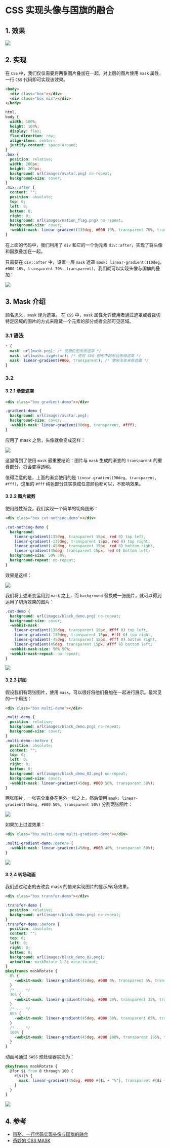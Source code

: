 # CSS 实现头像与国旗的融合

## 1. 效果

![](./images/001_实现效果.png)

## 2. 实现

在 `CSS` 中，我们仅仅需要将两张图片叠加在一起，对上层的图片使用 `mask` 属性，一行 `CSS` 代码即可实现该效果。

```html
<body>
  <div class="box"></div>
  <div class="box mix"></div>
</body>
```

```css
html,
body {
  width: 100%;
  height: 100%;
  display: flex;
  flex-direction: row;
  align-items: center;
  justify-content: space-around;
}
.box {
  position: relative;
  width: 200px;
  height: 200px;
  background: url(images/avatar.png) no-repeat;
  background-size: cover;
}
.mix::after {
  content: "";
  position: absolute;
  top: 0;
  left: 0;
  bottom: 0;
  right: 0;
  background: url(images/nation_flag.png) no-repeat;
  background-size: cover;
  -webkit-mask: linear-gradient(135deg, #000 10%, transparent 70%, transparent);
}
```

在上面的代码中，我们利用了 `div` 和它的一个伪元素 `div::after`，实现了将头像和国旗叠加在一起。

只需要在 `div::after` 中，设置一层 `mask` 遮罩 `mask: linear-gradient(110deg, #000 10%, transparent 70%, transparent)`，我们就可以实现头像与国旗的叠加：

![](./images/002_代码演示.gif)

## 3. Mask 介绍

顾名思义，`mask` 译为遮罩。
在 `CSS` 中，`mask` 属性允许使用者通过遮罩或者裁切特定区域的图片的方式来隐藏一个元素的部分或者全部可见区域。

### 3.1 语法

```css
* {
  mask: url(mask.png); /* 使用位图来做遮罩 */
  mask: url(masks.svg#star); /* 使用 SVG 图形中的形状来做遮罩 */
  mask: linear-gradient(#000, transparent); /* 使用渐变来做遮罩 */
}
```

### 3.2

#### 3.2.1 渐变遮罩

```html
<div class="box gradient-demo"></div>
```

```css
.gradient-demo {
  background: url(images/avatar.png);
  background-size: cover;
  -webkit-mask: linear-gradient(90deg, transparent, #fff);
}
```

应用了 mask 之后，头像就会变成这样：

![](./images/003_渐变遮罩.png)

这里得到了使用 `mask` 最重要结论：图片与 `mask` 生成的渐变的 `transparent` 的重叠部分，将会变得透明。

值得注意的是，上面的渐变使用的是 `linear-gradient(90deg, transparent, #fff)`，这里的 `#fff` 纯色部分其实换成任意颜色都可以，不影响效果。

#### 3.2.2 图片裁剪

使用线性渐变，我们实现一个简单的切角图形：

```html
<div class="box cut-nothing-demo"></div>
```

```css
.cut-nothing-demo {
  background:
    linear-gradient(135deg, transparent 15px, red 0) top left,
    linear-gradient(-135deg, transparent 15px, red 0) top right,
    linear-gradient(-45deg, transparent 15px, red 0) bottom right,
    linear-gradient(45deg, transparent 15px, red 0) bottom left;
  background-size: 50% 50%;
  background-repeat: no-repeat;
}
```

效果是这样：

![](./images/004_切角背景实现.png)

我们将上述渐变运用到 `mask` 之上，而 `background` 替换成一张图片，就可以得到运用了切角效果的图片：

```css
.cut-demo {
  background: url(images/black_demo.png) no-repeat;
  background-size: cover;
  -webkit-mask:
    linear-gradient(135deg, transparent 15px, #fff 0) top left,
    linear-gradient(-135deg, transparent 15px, #fff 0) top right,
    linear-gradient(-45deg, transparent 15px, #fff 0) bottom right,
    linear-gradient(45deg, transparent 15px, #fff 0) bottom left;
  -webkit-mask-size: 50% 50%;
  -webkit-mask-repeat: no-repeat;
}
```

![](./images/005_图片裁剪.png)

#### 3.2.3 拼图

假设我们有两张图片，使用 `mask`，可以很好将他们叠加在一起进行展示。最常见的一个用法：

```html
<div class="box multi-demo"></div>
```

```css
.multi-demo {
  position: relative;
  background: url(images/black_demo.png) no-repeat;
  background-size: cover;
}
.multi-demo::before {
  position: absolute;
  content: "";
  top: 0;
  left: 0;
  right: 0;
  bottom: 0;
  background: url(images/black_demo_02.png) no-repeat;
  background-size: cover;
  -webkit-mask: linear-gradient(45deg, #000 50%, transparent 50%);
}
```

两张图片，一张完全重叠在另外一张之上，然后使用 `mask: linear-gradient(45deg, #000 50%, transparent 50%)` 分割两张图片：

![](./images/006_多张图片.png)

如果加上过渡效果：

```html
<div class="box multi-demo multi-gradient-demo"></div>
```

```css
.multi-gradient-demo::before {
  -webkit-mask: linear-gradient(45deg, #000 40%, transparent 60%);
}
```

![](./images/007_多张图片渐变.png)

#### 3.2.4 转场动画

我们通过动态的去改变 mask 的值来实现图片的显示/转场效果。

```html
<div class="box transfer-demo"></div>
```

```css
.transfer-demo {
  position: relative;
  background: url(images/black_demo.png) no-repeat;
}
.transfer-demo::before {
  position: absolute;
  content: "";
  top: 0;
  left: 0;
  right: 0;
  bottom: 0;
  background: url(images/black_demo_02.png);
  animation: maskRotate 1.2s ease-in-out;
}
@keyframes maskRotate {
  0% {
    -webkit-mask: linear-gradient(45deg, #000 0%, transparent 5%, transparent 1%);
  }
  /* ... */
  30% {
    -webkit-mask: linear-gradient(45deg, #000 30%, transparent 35%, transparent 1%);
  }
  /* ... */
  60% {
    -webkit-mask: linear-gradient(45deg, #000 60%, transparent 65%, transparent 1%);
  }
  /* ... */
  100% {
    -webkit-mask: linear-gradient(45deg, #000 100%, transparent 105%, transparent 1%);
  }
}
```

动画可通过 `SASS` 预处理器实现为：

```scss
@keyframes maskRotate {
  @for $i from 0 through 100 {
    #{$i}% {
      mask: linear-gradient(45deg, #000 #{$i + "%"}, transparent #{$i + 5 + "%"}, transparent 1%);
    }
  }
}
```

![](./images/008_转场动画.gif)

## 4. 参考

- [哦豁，一行代码实现头像与国旗的融合](https://mp.weixin.qq.com/s/xHa4XwwzO5D3D_OoCbpivg)
- [奇妙的 CSS MASK](https://github.com/chokcoco/iCSS/issues/80)
